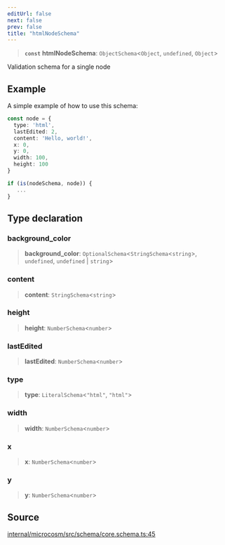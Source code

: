 ```yaml
---
editUrl: false
next: false
prev: false
title: "htmlNodeSchema"
---
```


> **`const`** **htmlNodeSchema**: `ObjectSchema`\<`Object`, `undefined`, `Object`\>

Validation schema for a single node

## Example

A simple example of how to use this schema:
```ts
const node = {
  type: 'html',
  lastEdited: 2,
  content: 'Hello, world!',
  x: 0,
  y: 0,
  width: 100,
  height: 100
}

if (is(nodeSchema, node)) {
   ...
}
```

## Type declaration

### background\_color

> **background\_color**: `OptionalSchema`\<`StringSchema`\<`string`\>, `undefined`, `undefined` \| `string`\>

### content

> **content**: `StringSchema`\<`string`\>

### height

> **height**: `NumberSchema`\<`number`\>

### lastEdited

> **lastEdited**: `NumberSchema`\<`number`\>

### type

> **type**: `LiteralSchema`\<`"html"`, `"html"`\>

### width

> **width**: `NumberSchema`\<`number`\>

### x

> **x**: `NumberSchema`\<`number`\>

### y

> **y**: `NumberSchema`\<`number`\>

## Source

[internal/microcosm/src/schema/core.schema.ts:45](https://github.com/nodenogg-in/alpha-p2p/blob/fd5f5c9/internal/microcosm/src/schema/core.schema.ts#L45)
